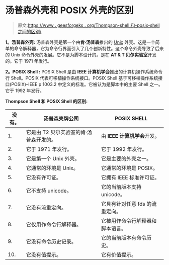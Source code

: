 # 汤普森外壳和 POSIX 外壳的区别

> 原文:[https://www . geesforgeks . org/Thompson-shell 和-posix-shell 之间的区别/](https://www.geeksforgeeks.org/difference-between-thompson-shell-and-posix-shell/)

**1。汤普森外壳:**
汤普森外壳是第一个由**肯·汤普森**推出的 [Unix](https://www.geeksforgeeks.org/introduction-to-unix-system/) 外壳。这是一个简单的命令解释器，它为命令行界面引入了几个创新特性。这个命令外壳导致了后来的 Unix 命令外壳的发展。它不是为脚本设计的。是在 **AT & T 贝尔实验室**开发的。它于 1971 年发行。

**2。POSIX Shell :**
POSIX Shell 是由 **IEEE 计算机学会**推出的计算机操作系统命令行 Shell。POSIX 代表可移植操作系统接口。POSIX Shell 基于可移植操作系统接口(POSIX)–IEEE p 1003.2 中定义的标准。它被认为是脚本中的主要 Shell 之一。它于 1992 年发行。

**Thompson Shell 和 POSIX Shell 的区别:**

<center>

| 没有。 | 汤普森壳牌公司 | POSIX SHELL |
| --- | --- | --- |
| 1. | 它是由 T2 贝尔实验室的肯·汤普森开发的。 | 由 **IEEE 计算机学会**开发。 |
| 2. | 它于 1971 年发行。 | 它于 1992 年发行。 |
| 3. | 它是第一个 Unix 外壳。 | 它是主要的外壳之一。 |
| 4. | 它通常的环境是 Unix。 | 它通常的环境是 POSIX。 |
| 5. | 它没有许可证。 | 它拥有 IEEE 标准许可证。 |
| 6. | 它不支持 unicode。 | 它的当前版本支持 unicode。 |
| 7. | 它没有流重定向。 | 它具有针对任意 fds 的流重定向。 |
| 8. | 它仅用作命令行解释器。 | 它被用作命令行解释器和脚本语言。 |
| 9. | 它没有命令历史记录。 | 它的当前版本有命令历史。 |
| 10. | 它没有值提示。 | 它有价值提示。 |

</center>